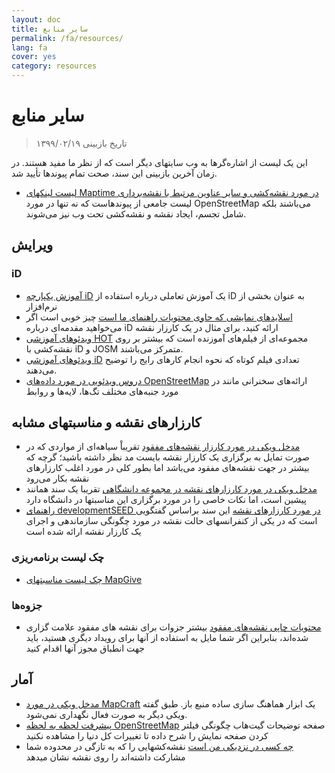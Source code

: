```yaml
---
layout: doc
title: سایر منابع
permalink: /fa/resources/
lang: fa
cover: yes
category: resources
---
```


# سایر منابع

> تاریخ بازبینی ۱۳۹۹/۰۲/۱۹

این یک لیست از اشاره‌گرها به وب سایتهای دیگر است که از نظر ما مفید هستند. در زمان آخرین بازبینی این سند، صحت تمام پیوندها تأیید شد.

  * [لیست لینکهای Maptime در مورد نقشه‌کشی و سایر عناوین مرتبط با نقشه‌برداری](http://maptime.io/lessons-resources/) لیست جامعی از پیوندهاست که نه تنها در مورد OpenStreetMap می‌باشند بلکه شامل تجسم، ایجاد نقشه و نقشه‌کشی تحت وب نیز می‌شوند.


## ویرایش

### iD

  * [آموزش یکپارچه iD](http://www.openstreetmap.org/edit?editor=id#walkthrough=true) یک آموزش تعاملی درباره استفاده از iD به عنوان بخشی از نرم‌افزار
  * [اسلایدهای نمایشی که حاوی محتویات راهنمای ما است](/files/iD-editor-training.pptx) چیز خوبی است اگر می‌خواهید مقدمه‌ای درباره iD ارائه کنید، برای مثال در یک کارزار نقشه
  * [ویدئوهای آموزشی HOT](https://www.youtube.com/playlist?list=PLb9506_-6FMHULD9iDUAh-4qpxKdVspnD) مجموعه‌ای از فیلم‌های آموزنده است که بیشتر بر روی نقشه‌کشی با iD و JOSM متمرکز می‌باشند. 
  * [ویدئوهای آموزشی iD](https://www.sjtdelfs.de/wordpress/?page_id=84) تعدادی فیلم کوتاه که نحوه انجام کارهای رایج را توضیح می‌دهند.
  * [دروس ویدئویی در مورد داده‌های OpenStreetMap](https://www.youtube.com/playlist?list=PLqC3rFN6pDezPK0NifkGCSMop3vcXQEEU) ارائه‌های سخنرانی مانند در مورد جنبه‌های مختلف تگ‌ها، لایه‌ها و روابط

## کارزارهای نقشه و مناسبتهای مشابه

  * [مدخل ویکی در مورد کارزار نقشه‌های مفقود](http://wiki.openstreetmap.org/wiki/Missing_Maps_mapathons) تقریباْ سیاهه‌ای از مواردی که در صورت تمایل به برگزاری یک کارزار نقشه بایست مد نظر داشته باشید؛ گرچه که بیشتر در جهت نقشه‌های مفقود می‌باشد اما بطور کلی در مورد اغلب کارزارهای نقشه بکار می‌رود
  * [مدخل ویکی در مورد کارزارهای نقشه در مجموعه دانشگاهی](http://wiki.openstreetmap.org/wiki/Missing_Maps_mapathons:_for_students_and_universities) تقریبا یک سند همانند پیشین است، اما نکات خاصی را در مورد برگزاری این مناسبتها در دانشگاه دارد
  * [راهنمای developmentSEED در مورد کارزارهای نقشه](https://developmentseed.org/blog/2015/06/07/organizing-mapathons/) این سند براساس گفتگویی است که در یکی از کنفرانسهای حالت نقشه در مورد چگونگی سازماندهی و اجرای یک کارزار نقشه ارائه شده است

### چک لیست برنامه‌ریزی

  * [چک لیست مناسبتهای MapGive](https://mapgive.state.gov/box/#resources&event-checklist)

### جزوه‌ها 

  * [محتویات چاپی نقشه‌های مفقود](https://drive.google.com/drive/folders/0BwOZ7Miy-DQdZFBGYXJ2QWljLWM) بیشتر جزوات برای نقشه های مفقود علامت گزاری شده‌اند، بنابراین اگر شما مایل به استفاده از آنها برای رویداد دیگری هستید، باید جهت انطباق مجوز آنها اقدام کنید

## آمار

  * [مدخل ویکی در مورد MapCraft](https://wiki.openstreetmap.org/wiki/MapCraft) یک ابزار هماهنگ سازی ساده منبع باز. طبق گفته ویکی دیگر به صورت فعال نگهداری نمی‌شود. 
  * [پیشرفت لحظه به لحظه OpenStreetMap](https://github.com/osmlab/show-me-the-way) صفحه توضیحات گیت‌هاب چگونگی فیلتر کردن صفحه نمایش را شرح داده تا تغییرات کل دنیا را مشاهده نکنید
  * [چه کسی در نزدیکی من است](http://resultmaps.neis-one.org/oooc) نقشه‌کشهایی را که به تازگی در محدوده شما مشارکت داشته‌اند را روی نقشه نشان میدهد